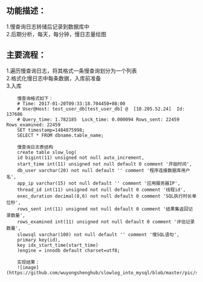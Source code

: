 功能描述：
---
1.慢查询日志转储后记录到数据库中 <br>
2.后期分析，每天，每分钟，慢日志量绘图 <br>

主要流程：
---
1.遍历慢查询日志，将其格式一条慢查询划分为一个列表 <br>
2.格式化慢日志中每条数据，入库前准备<br>
3.入库 <br>

		慢查询格式如下：
		# Time: 2017-01-20T09:33:18.704450+08:00
		# User@Host: test_user_db[test_user_db] @  [10.205.52.24]  Id: 137686
		# Query_time: 1.782185  Lock_time: 0.000094 Rows_sent: 22459  Rows_examined: 22459
		SET timestamp=1484875998;
		SELECT * FROM dbname.table_name;

		慢查询日志表结构
		create table slow_log(
		id bigint(11) unsigned not null auto_increment,
		start_time int(11) unsigned not null default 0 comment '开始时间',
		db_user varchar(20) not null default '' comment '程序连接数据库用户名',
		app_ip varchar(15) not null default '' comment '应用服务器IP',
		thread_id int(11) unsigned not null default 0 comment '线程id',
		exec_duration decimal(8,6) not null default 0 comment 'SQL执行时长单位秒',
		rows_sent int(11) unsigned not null default 0 comment '结果集返回记录数量',
		rows_examined int(11) unsigned not null default 0 comment '评估记录数量',
		slowsql varchar(100) not null default '' comment '慢SQL语句',
		primary key(id),
		key idx_start_time(start_time)
		)engine = innodb default charset=utf8;

		实现结果：
		![image](https://github.com/wuyongshenghub/slowlog_into_mysql/blob/master/pic/save_slowlog_to_db.png)

